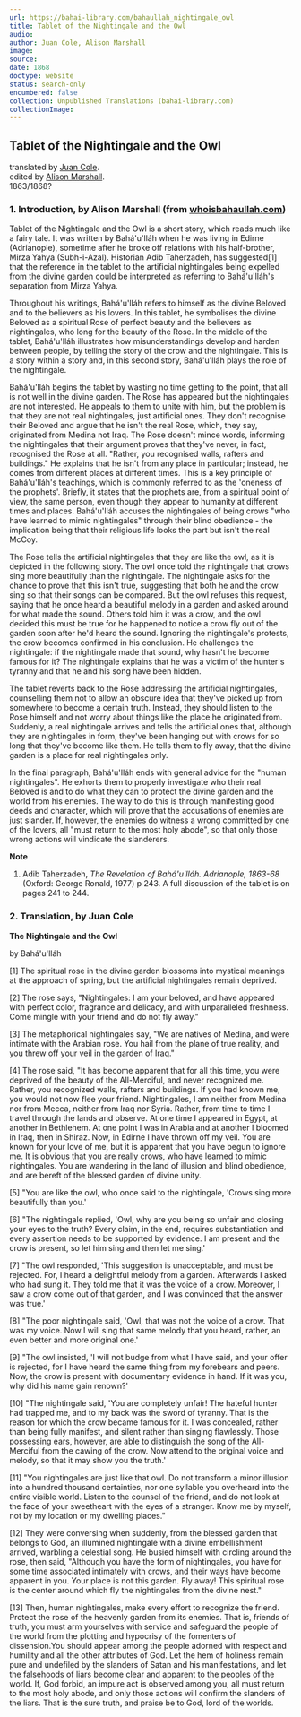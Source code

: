 ```yaml
---
url: https://bahai-library.com/bahaullah_nightingale_owl
title: Tablet of the Nightingale and the Owl
audio: 
author: Juan Cole, Alison Marshall
image: 
source: 
date: 1868
doctype: website
status: search-only
encumbered: false
collection: Unpublished Translations (bahai-library.com)
collectionImage: 
---
```



## Tablet of the Nightingale and the Owl

translated by [Juan Cole](https://bahai-library.com/author/Juan%20Cole).  
edited by [Alison Marshall](https://bahai-library.com/author/Alison%20Marshall).  
1863/1868?


### 1\. Introduction, by Alison Marshall (from [whoisbahaullah.com](http://whoisbahaullah.com/explore/index.php?option=com_content&task=view&id=84&Itemid=65))

Tablet of the Nightingale and the Owl is a short story, which reads much like a fairy tale. It was written by Bahá'u'lláh when he was living in Edirne (Adrianople), sometime after he broke off relations with his half-brother, Mirza Yahya (Subh-i-Azal). Historian Adib Taherzadeh, has suggested\[1\] that the reference in the tablet to the artificial nightingales being expelled from the divine garden could be interpreted as referring to Bahá'u'lláh's separation from Mirza Yahya.

Throughout his writings, Bahá'u'lláh refers to himself as the divine Beloved and to the believers as his lovers. In this tablet, he symbolises the divine Beloved as a spiritual Rose of perfect beauty and the believers as nightingales, who long for the beauty of the Rose. In the middle of the tablet, Bahá'u'lláh illustrates how misunderstandings develop and harden between people, by telling the story of the crow and the nightingale. This is a story within a story and, in this second story, Bahá'u'lláh plays the role of the nightingale.

Bahá'u'lláh begins the tablet by wasting no time getting to the point, that all is not well in the divine garden. The Rose has appeared but the nightingales are not interested. He appeals to them to unite with him, but the problem is that they are not real nightingales, just artificial ones. They don't recognise their Beloved and argue that he isn't the real Rose, which, they say, originated from Medina not Iraq. The Rose doesn't mince words, informing the nightingales that their argument proves that they've never, in fact, recognised the Rose at all. "Rather, you recognised walls, rafters and buildings." He explains that he isn't from any place in particular; instead, he comes from different places at different times. This is a key principle of Bahá'u'lláh's teachings, which is commonly referred to as the 'oneness of the prophets'. Briefly, it states that the prophets are, from a spiritual point of view, the same person, even though they appear to humanity at different times and places. Bahá'u'lláh accuses the nightingales of being crows "who have learned to mimic nightingales" through their blind obedience - the implication being that their religious life looks the part but isn't the real McCoy.

The Rose tells the artificial nightingales that they are like the owl, as it is depicted in the following story. The owl once told the nightingale that crows sing more beautifully than the nightingale. The nightingale asks for the chance to prove that this isn't true, suggesting that both he and the crow sing so that their songs can be compared. But the owl refuses this request, saying that he once heard a beautiful melody in a garden and asked around for what made the sound. Others told him it was a crow, and the owl decided this must be true for he happened to notice a crow fly out of the garden soon after he'd heard the sound. Ignoring the nightingale's protests, the crow becomes confirmed in his conclusion. He challenges the nightingale: if the nightingale made that sound, why hasn't he become famous for it? The nightingale explains that he was a victim of the hunter's tyranny and that he and his song have been hidden.

The tablet reverts back to the Rose addressing the artificial nightingales, counselling them not to allow an obscure idea that they've picked up from somewhere to become a certain truth. Instead, they should listen to the Rose himself and not worry about things like the place he originated from. Suddenly, a real nightingale arrives and tells the artificial ones that, although they are nightingales in form, they've been hanging out with crows for so long that they've become like them. He tells them to fly away, that the divine garden is a place for real nightingales only.

In the final paragraph, Bahá'u'lláh ends with general advice for the "human nightingales". He exhorts them to properly investigate who their real Beloved is and to do what they can to protect the divine garden and the world from his enemies. The way to do this is through manifesting good deeds and character, which will prove that the accusations of enemies are just slander. If, however, the enemies do witness a wrong committed by one of the lovers, all "must return to the most holy abode", so that only those wrong actions will vindicate the slanderers.

**Note**

1.  Adib Taherzadeh, _The Revelation of Bahá'u'lláh. Adrianople, 1863-68_ (Oxford: George Ronald, 1977) p 243. A full discussion of the tablet is on pages 241 to 244.

### 2\. Translation, by Juan Cole

  

**The Nightingale and the Owl**

by Bahá'u'lláh

  
\[1\] The spiritual rose in the divine garden blossoms into mystical meanings at the approach of spring, but the artificial nightingales remain deprived.

\[2\] The rose says, "Nightingales: I am your beloved, and have appeared with perfect color, fragrance and delicacy, and with unparalleled freshness. Come mingle with your friend and do not fly away."

\[3\] The metaphorical nightingales say, "We are natives of Medina, and were intimate with the Arabian rose. You hail from the plane of true reality, and you threw off your veil in the garden of Iraq."

\[4\] The rose said, "It has become apparent that for all this time, you were deprived of the beauty of the All-Merciful, and never recognized me. Rather, you recognized walls, rafters and buildings. If you had known me, you would not now flee your friend. Nightingales, I am neither from Medina nor from Mecca, neither from Iraq nor Syria. Rather, from time to time I travel through the lands and observe. At one time I appeared in Egypt, at another in Bethlehem. At one point I was in Arabia and at another I bloomed in Iraq, then in Shiraz. Now, in Edirne I have thrown off my veil. You are known for your love of me, but it is apparent that you have begun to ignore me. It is obvious that you are really crows, who have learned to mimic nightingales. You are wandering in the land of illusion and blind obedience, and are bereft of the blessed garden of divine unity.

\[5\] "You are like the owl, who once said to the nightingale, 'Crows sing more beautifully than you.'

\[6\] "The nightingale replied, 'Owl, why are you being so unfair and closing your eyes to the truth? Every claim, in the end, requires substantiation and every assertion needs to be supported by evidence. I am present and the crow is present, so let him sing and then let me sing.'

\[7\] "The owl responded, 'This suggestion is unacceptable, and must be rejected. For, I heard a delightful melody from a garden. Afterwards I asked who had sung it. They told me that it was the voice of a crow. Moreover, I saw a crow come out of that garden, and I was convinced that the answer was true.'

\[8\] "The poor nightingale said, 'Owl, that was not the voice of a crow. That was my voice. Now I will sing that same melody that you heard, rather, an even better and more original one.'

\[9\] "The owl insisted, 'I will not budge from what I have said, and your offer is rejected, for I have heard the same thing from my forebears and peers. Now, the crow is present with documentary evidence in hand. If it was you, why did his name gain renown?'

\[10\] "The nightingale said, 'You are completely unfair! The hateful hunter had trapped me, and to my back was the sword of tyranny. That is the reason for which the crow became famous for it. I was concealed, rather than being fully manifest, and silent rather than singing flawlessly. Those possessing ears, however, are able to distinguish the song of the All-Merciful from the cawing of the crow. Now attend to the original voice and melody, so that it may show you the truth.'

\[11\] "You nightingales are just like that owl. Do not transform a minor illusion into a hundred thousand certainties, nor one syllable you overheard into the entire visible world. Listen to the counsel of the friend, and do not look at the face of your sweetheart with the eyes of a stranger. Know me by myself, not by my location or my dwelling places."

\[12\] They were conversing when suddenly, from the blessed garden that belongs to God, an illumined nightingale with a divine embellishment arrived, warbling a celestial song. He busied himself with circling around the rose, then said, "Although you have the form of nightingales, you have for some time associated intimately with crows, and their ways have become apparent in you. Your place is not this garden. Fly away! This spiritual rose is the center around which fly the nightingales from the divine nest."

\[13\] Then, human nightingales, make every effort to recognize the friend. Protect the rose of the heavenly garden from its enemies. That is, friends of truth, you must arm yourselves with service and safeguard the people of the world from the plotting and hypocrisy of the fomenters of dissension.You should appear among the people adorned with respect and humility and all the other attributes of God. Let the hem of holiness remain pure and undefiled by the slanders of Satan and his manifestations, and let the falsehoods of liars become clear and apparent to the peoples of the world. If, God forbid, an impure act is observed among you, all must return to the most holy abode, and only those actions will confirm the slanders of the liars. That is the sure truth, and praise be to God, lord of the worlds.